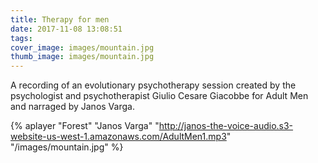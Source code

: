 ```yaml
---
title: Therapy for men
date: 2017-11-08 13:08:51
tags:
cover_image: images/mountain.jpg
thumb_image: images/mountain.jpg
---
```


A recording of an evolutionary psychotherapy session created by the psychologist and psychotherapist Giulio Cesare Giacobbe for Adult Men and narraged by Janos Varga. 

{% aplayer "Forest" "Janos Varga" "http://janos-the-voice-audio.s3-website-us-west-1.amazonaws.com/AdultMen1.mp3" "/images/mountain.jpg"  %}
